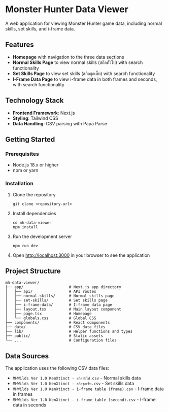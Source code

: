# Monster Hunter Data Viewer

A web application for viewing Monster Hunter game data, including normal skills, set skills, and i-frame data.

## Features

- **Homepage** with navigation to the three data sections
- **Normal Skills Page** to view normal skills (สกิลทั่วไป) with search functionality
- **Set Skills Page** to view set skills (สกิลชุดเซ็ท) with search functionality
- **I-Frame Data Page** to view i-frame data in both frames and seconds, with search functionality

## Technology Stack

- **Frontend Framework**: Next.js
- **Styling**: Tailwind CSS
- **Data Handling**: CSV parsing with Papa Parse

## Getting Started

### Prerequisites

- Node.js 18.x or higher
- npm or yarn

### Installation

1. Clone the repository
   ```
   git clone <repository-url>
   ```

2. Install dependencies
   ```
   cd mh-data-viewer
   npm install
   ```

3. Run the development server
   ```
   npm run dev
   ```

4. Open [http://localhost:3000](http://localhost:3000) in your browser to see the application

## Project Structure

```
mh-data-viewer/
├── app/                    # Next.js app directory
│   ├── api/                # API routes
│   ├── normal-skills/      # Normal skills page
│   ├── set-skills/         # Set skills page
│   ├── i-frame-data/       # I-frame data page
│   ├── layout.tsx          # Main layout component
│   ├── page.tsx            # Homepage
│   └── globals.css         # Global CSS
├── components/             # React components
├── data/                   # CSV data files
├── lib/                    # Helper functions and types
├── public/                 # Static assets
└── ...                     # Configuration files
```

## Data Sources

The application uses the following CSV data files:

- `MHWilds Ver 1.0 KenXtinct - สกิลทั่วไป.csv` - Normal skills data
- `MHWilds Ver 1.0 KenXtinct - สกิลชุดเซ็ท.csv` - Set skills data
- `MHWilds Ver 1.0 KenXtinct - i-frame table (frame).csv` - I-frame data in frames
- `MHWilds Ver 1.0 KenXtinct - i-frame table (second).csv` - I-frame data in seconds 